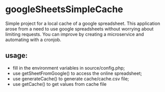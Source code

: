# googleSheetsSimpleCache
Simple project for a local cache of a google spreadsheet.
This application arose from a need to use google spreadsheets without worrying about limiting requests.
You can improve by creating a microservice and automating with a cronjob.

## usage:
 - fill in the environment variables in source/config.php;
 - use getSheetFromGoogle() to access the online spreadsheet;
 - use generateCache() to generate cache/cache.csv file;
 - use getCache() to get values from cache file
